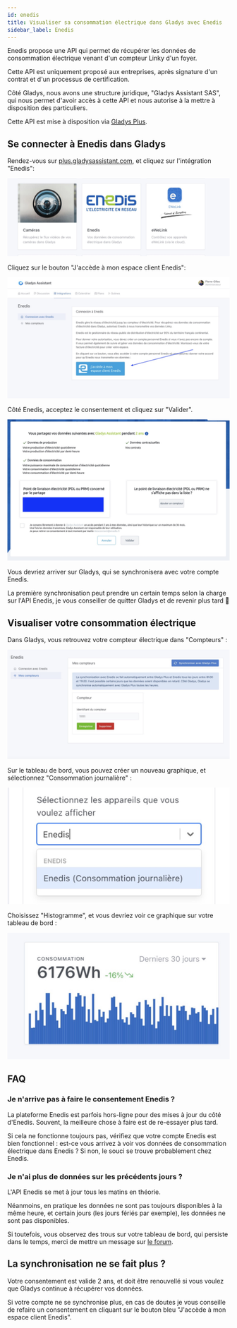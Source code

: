 ```yaml
---
id: enedis
title: Visualiser sa consommation électrique dans Gladys avec Enedis
sidebar_label: Enedis
---
```


Enedis propose une API qui permet de récupérer les données de consommation électrique venant d'un compteur Linky d'un foyer.

Cette API est uniquement proposé aux entreprises, après signature d'un contrat et d'un processus de certification.

Côté Gladys, nous avons une structure juridique, "Gladys Assistant SAS", qui nous permet d'avoir accès à cette API et nous autorise à la mettre à disposition des particuliers.

Cette API est mise à disposition via [Gladys Plus](/fr/plus).

## Se connecter à Enedis dans Gladys

Rendez-vous sur [plus.gladysassistant.com](https://plus.gladysassistant.com), et cliquez sur l'intégration "Enedis":

![Enedis icône](../../../../../static/img/docs/fr/configuration/enedis/enedis-integration-icone.jpg)

Cliquez sur le bouton "J'accède à mon espace client Enedis":

![Intégration Enedis Gladys consentement](../../../../../static/img/docs/fr/configuration/enedis/enedis-integration-clic.jpg)

Côté Enedis, acceptez le consentement et cliquez sur "Valider".

![Enedis consentement](../../../../../static/img/docs/fr/configuration/enedis/enedis-consentement.jpg)

Vous devriez arriver sur Gladys, qui se synchronisera avec votre compte Enedis.

La première synchronisation peut prendre un certain temps selon la charge sur l'API Enedis, je vous conseiller de quitter Gladys et de revenir plus tard 🙂

## Visualiser votre consommation électrique

Dans Gladys, vous retrouvez votre compteur électrique dans "Compteurs" :

![Intégration Enedis Gladys, mes compteurs](../../../../../static/img/docs/fr/configuration/enedis/enedis-compteur.jpg)

Sur le tableau de bord, vous pouvez créer un nouveau graphique, et sélectionnez "Consommation journalière" :

![Intégration Enedis Gladys, consommation journalière](../../../../../static/img/docs/fr/configuration/enedis/graphique-consommation-quotidienne.jpg)

Choisissez "Histogramme", et vous devriez voir ce graphique sur votre tableau de bord :

![Intégration Enedis Gladys, graphique](../../../../../static/img/docs/fr/configuration/enedis/enedis-graphique.jpg)

## FAQ

### Je n'arrive pas à faire le consentement Enedis ?

La plateforme Enedis est parfois hors-ligne pour des mises à jour du côté d'Enedis. Souvent, la meilleure chose à faire est de re-essayer plus tard.

Si cela ne fonctionne toujours pas, vérifiez que votre compte Enedis est bien fonctionnel : est-ce vous arrivez à voir vos données de consommation électrique dans Enedis ? Si non, le souci se trouve probablement chez Enedis.

### Je n'ai plus de données sur les précédents jours ?

L'API Enedis se met à jour tous les matins en théorie.

Néanmoins, en pratique les données ne sont pas toujours disponibles à la même heure, et certain jours (les jours fériés par exemple), les données ne sont pas disponibles.

Si toutefois, vous observez des trous sur votre tableau de bord, qui persiste dans le temps, merci de mettre un message sur [le forum](https://community.gladysassistant.com/).

## La synchronisation ne se fait plus ?

Votre consentement est valide 2 ans, et doit être renouvellé si vous voulez que Gladys continue à récupérer vos données.

Si votre compte ne se synchronise plus, en cas de doutes je vous conseille de refaire un consentement en cliquant sur le bouton bleu "J'accède à mon espace client Enedis".
